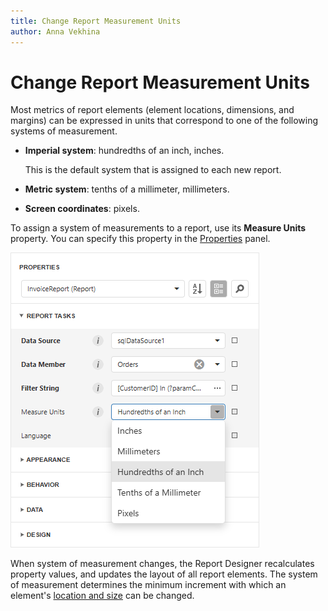 ```yaml
---
title: Change Report Measurement Units
author: Anna Vekhina
---
```

# Change Report Measurement Units

Most metrics of report elements (element locations, dimensions, and margins) can be expressed in units that correspond to one of the following systems of measurement.

* **Imperial system**: hundredths of an inch, inches.
	
	This is the default system that is assigned to each new report.
* **Metric system**: tenths of a millimeter, millimeters.
* **Screen coordinates**: pixels.

To assign a system of measurements to a report, use its **Measure Units** property. You can specify this property in the [Properties](../report-designer-tools/ui-panels/properties-panel.md) panel.

![](../../../images/eurd-web-measure-units-in-properties-panel.png)

When system of measurement changes, the Report Designer recalculates property values, and updates the layout of all report elements. The system of measurement determines the minimum increment with which an element's [location and size](../use-report-elements/manipulate-report-elements/arrange-report-controls.md) can be changed.